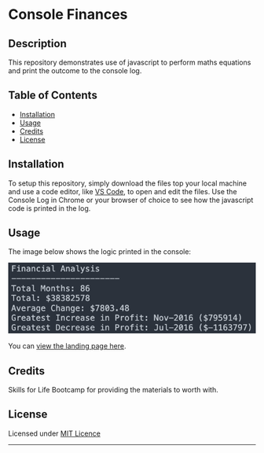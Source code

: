 # Console Finances

## Description 

This repository demonstrates use of javascript to perform maths equations and print the outcome to the console log.


## Table of Contents

* [Installation](#installation)
* [Usage](#usage)
* [Credits](#credits)
* [License](#license)


## Installation

To setup this repository, simply download the files top your local machine and use a code editor, like [VS Code](https://github.com/microsoft/vscode), to open and edit the files. Use the Console Log in Chrome or your browser of choice to see how the javascript code is printed in the log.


## Usage 

The image below shows the logic printed in the console:

![Intended landing page screenshot](https://github.com/ibanezlewis/Console-FInances/blob/main/example.png)

You can [view the landing page here](https://ibanezlewis.github.io/Console-FInances/).

## Credits

Skills for Life Bootcamp for providing the materials to worth with.


## License

Licensed under [MIT Licence](https://choosealicense.com/licenses/mit/)

---